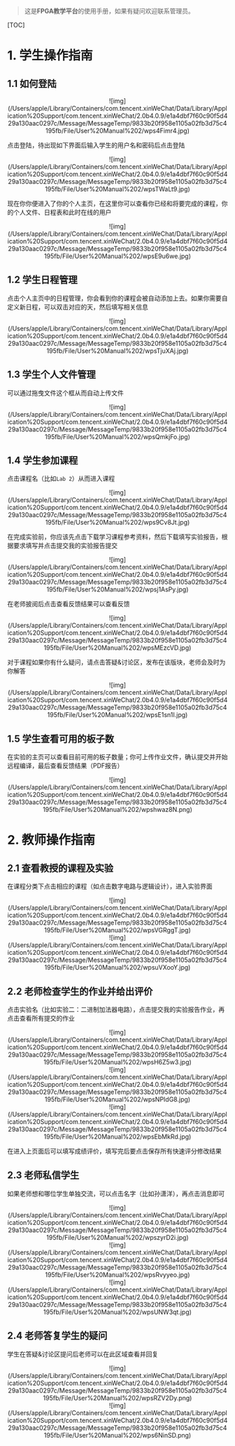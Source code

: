 > 这是**FPGA教学平台**的使用手册，如果有疑问欢迎联系管理员。

[TOC]

# 1. 学生操作指南

## 1.1 如何登陆

<center>![img](/Users/apple/Library/Containers/com.tencent.xinWeChat/Data/Library/Application%20Support/com.tencent.xinWeChat/2.0b4.0.9/e1a4dbf7f60c90f5d429a130aac0297c/Message/MessageTemp/9833b20f958e1105a02fb3d75c4195fb/File/User%20Manual%202/wps4Fimr4.jpg) </center>

点击登陆，待出现如下界面后输入学生的用户名和密码后点击登陆

 <center>![img](/Users/apple/Library/Containers/com.tencent.xinWeChat/Data/Library/Application%20Support/com.tencent.xinWeChat/2.0b4.0.9/e1a4dbf7f60c90f5d429a130aac0297c/Message/MessageTemp/9833b20f958e1105a02fb3d75c4195fb/File/User%20Manual%202/wpsTWaLt9.jpg)</center>

现在你你便进入了你的个人主页，在这里你可以查看你已经和将要完成的课程，你的个人文件、日程表和此时在线的用户

<center>![img](/Users/apple/Library/Containers/com.tencent.xinWeChat/Data/Library/Application%20Support/com.tencent.xinWeChat/2.0b4.0.9/e1a4dbf7f60c90f5d429a130aac0297c/Message/MessageTemp/9833b20f958e1105a02fb3d75c4195fb/File/User%20Manual%202/wpsE9u6we.jpg) </center>

 

## 1.2 学生日程管理

点击个人主页中的日程管理，你会看到你的课程会被自动添加上去。如果你需要自定义新日程，可以双击对应的天，然后填写相关信息

<center>![img](/Users/apple/Library/Containers/com.tencent.xinWeChat/Data/Library/Application%20Support/com.tencent.xinWeChat/2.0b4.0.9/e1a4dbf7f60c90f5d429a130aac0297c/Message/MessageTemp/9833b20f958e1105a02fb3d75c4195fb/File/User%20Manual%202/wpsTjuXAj.jpg) </center>

 

## 1.3 学生个人文件管理

可以通过拖曳文件这个框从而自动上传文件

<center>![img](/Users/apple/Library/Containers/com.tencent.xinWeChat/Data/Library/Application%20Support/com.tencent.xinWeChat/2.0b4.0.9/e1a4dbf7f60c90f5d429a130aac0297c/Message/MessageTemp/9833b20f958e1105a02fb3d75c4195fb/File/User%20Manual%202/wpsQmkjFo.jpg) </center>

 

## 1.4 学生参加课程

点击课程名（比如`Lab 2`）从而进入课程

<center>![img](/Users/apple/Library/Containers/com.tencent.xinWeChat/Data/Library/Application%20Support/com.tencent.xinWeChat/2.0b4.0.9/e1a4dbf7f60c90f5d429a130aac0297c/Message/MessageTemp/9833b20f958e1105a02fb3d75c4195fb/File/User%20Manual%202/wps9Cv8Jt.jpg) </center>

 

在完成实验前，你应该先点击下载学习课程参考资料，然后下载填写实验报告，根据要求填写并点击提交我的实验报告提交

<center>![img](/Users/apple/Library/Containers/com.tencent.xinWeChat/Data/Library/Application%20Support/com.tencent.xinWeChat/2.0b4.0.9/e1a4dbf7f60c90f5d429a130aac0297c/Message/MessageTemp/9833b20f958e1105a02fb3d75c4195fb/File/User%20Manual%202/wpsj1AsPy.jpg) </center>

 

在老师披阅后点击查看反馈结果可以查看反馈

<center>![img](/Users/apple/Library/Containers/com.tencent.xinWeChat/Data/Library/Application%20Support/com.tencent.xinWeChat/2.0b4.0.9/e1a4dbf7f60c90f5d429a130aac0297c/Message/MessageTemp/9833b20f958e1105a02fb3d75c4195fb/File/User%20Manual%202/wpsMEzcVD.jpg) </center>

 

对于课程如果你有什么疑问，请点击答疑&讨论区，发布在该版块，老师会及时为你解答

<center>![img](/Users/apple/Library/Containers/com.tencent.xinWeChat/Data/Library/Application%20Support/com.tencent.xinWeChat/2.0b4.0.9/e1a4dbf7f60c90f5d429a130aac0297c/Message/MessageTemp/9833b20f958e1105a02fb3d75c4195fb/File/User%20Manual%202/wpsE1sn1I.jpg) </center>

## 1.5 学生查看可用的板子数

在实验的主页可以查看目前可用的板子数量；你可上传作业文件，确认提交并开始远程编译，最后查看反馈结果（PDF报告）

<center>![img](/Users/apple/Library/Containers/com.tencent.xinWeChat/Data/Library/Application%20Support/com.tencent.xinWeChat/2.0b4.0.9/e1a4dbf7f60c90f5d429a130aac0297c/Message/MessageTemp/9833b20f958e1105a02fb3d75c4195fb/File/User%20Manual%202/wpshwaz8N.png)</center>

# 2. 教师操作指南

## 2.1 查看教授的课程及实验

 在课程分类下点击相应的课程（如点击数字电路与逻辑设计），进入实验界面

<center>![img](/Users/apple/Library/Containers/com.tencent.xinWeChat/Data/Library/Application%20Support/com.tencent.xinWeChat/2.0b4.0.9/e1a4dbf7f60c90f5d429a130aac0297c/Message/MessageTemp/9833b20f958e1105a02fb3d75c4195fb/File/User%20Manual%202/wpsVGRggT.jpg)</center>

<center>![img](/Users/apple/Library/Containers/com.tencent.xinWeChat/Data/Library/Application%20Support/com.tencent.xinWeChat/2.0b4.0.9/e1a4dbf7f60c90f5d429a130aac0297c/Message/MessageTemp/9833b20f958e1105a02fb3d75c4195fb/File/User%20Manual%202/wpsuVXooY.jpg)</center> 

## 2.2 老师检查学生的作业并给出评价

点击实验名（比如实验二：二进制加法器电路），点击提交我的实验报告作业，再点击查看所有提交的作业

<center>![img](/Users/apple/Library/Containers/com.tencent.xinWeChat/Data/Library/Application%20Support/com.tencent.xinWeChat/2.0b4.0.9/e1a4dbf7f60c90f5d429a130aac0297c/Message/MessageTemp/9833b20f958e1105a02fb3d75c4195fb/File/User%20Manual%202/wpsH6Z5w3.jpg) </center>

<center>![img](/Users/apple/Library/Containers/com.tencent.xinWeChat/Data/Library/Application%20Support/com.tencent.xinWeChat/2.0b4.0.9/e1a4dbf7f60c90f5d429a130aac0297c/Message/MessageTemp/9833b20f958e1105a02fb3d75c4195fb/File/User%20Manual%202/wpsNPIdG8.jpg)</center> 

 

<center>![img](/Users/apple/Library/Containers/com.tencent.xinWeChat/Data/Library/Application%20Support/com.tencent.xinWeChat/2.0b4.0.9/e1a4dbf7f60c90f5d429a130aac0297c/Message/MessageTemp/9833b20f958e1105a02fb3d75c4195fb/File/User%20Manual%202/wpsEbMkRd.jpg) </center>

 

在进入上页面后可以填写成绩评价，填写完后要点击保存所有快速评分修改结果

## 2.3 老师私信学生

如果老师想和哪位学生单独交流，可以点击名字（比如孙潇洋），再点击消息即可

<center>![img](/Users/apple/Library/Containers/com.tencent.xinWeChat/Data/Library/Application%20Support/com.tencent.xinWeChat/2.0b4.0.9/e1a4dbf7f60c90f5d429a130aac0297c/Message/MessageTemp/9833b20f958e1105a02fb3d75c4195fb/File/User%20Manual%202/wpszyrD2i.jpg) </center>

<center>![img](/Users/apple/Library/Containers/com.tencent.xinWeChat/Data/Library/Application%20Support/com.tencent.xinWeChat/2.0b4.0.9/e1a4dbf7f60c90f5d429a130aac0297c/Message/MessageTemp/9833b20f958e1105a02fb3d75c4195fb/File/User%20Manual%202/wpsRvyyeo.jpg)</center> 

<center>![img](/Users/apple/Library/Containers/com.tencent.xinWeChat/Data/Library/Application%20Support/com.tencent.xinWeChat/2.0b4.0.9/e1a4dbf7f60c90f5d429a130aac0297c/Message/MessageTemp/9833b20f958e1105a02fb3d75c4195fb/File/User%20Manual%202/wpsUNW3qt.jpg) </center>

## 2.4 老师答复学生的疑问

学生在答疑&讨论区提问后老师可以在此区域查看并回复

<center>![img](/Users/apple/Library/Containers/com.tencent.xinWeChat/Data/Library/Application%20Support/com.tencent.xinWeChat/2.0b4.0.9/e1a4dbf7f60c90f5d429a130aac0297c/Message/MessageTemp/9833b20f958e1105a02fb3d75c4195fb/File/User%20Manual%202/wpsRZV2Dy.png)</center>

<center>![img](/Users/apple/Library/Containers/com.tencent.xinWeChat/Data/Library/Application%20Support/com.tencent.xinWeChat/2.0b4.0.9/e1a4dbf7f60c90f5d429a130aac0297c/Message/MessageTemp/9833b20f958e1105a02fb3d75c4195fb/File/User%20Manual%202/wps6NinSD.png)</center>
